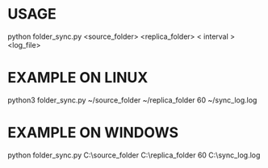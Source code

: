 # USAGE
python folder_sync.py <source_folder> <replica_folder> < interval > <log_file>
# EXAMPLE ON LINUX
python3 folder_sync.py ~/source_folder ~/replica_folder 60 ~/sync_log.log
# EXAMPLE ON WINDOWS
python folder_sync.py C:\source_folder C:\replica_folder 60 C:\sync_log.log
